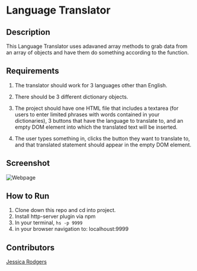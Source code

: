 # Language Translator

## Description
This Language Translator uses adavaned array methods to grab data from an array of objects and have them do something according to the function. 

## Requirements 
1. The translator should work for 3 languages other than English.

2. There should be 3 different dictionary objects.

2. The project should have one HTML file that includes a textarea (for users to enter limited phrases with words contained in your dictionaries), 3 buttons that have the language to translate to, and an empty DOM element into which the translated text will be inserted.


4. The user types something in, clicks the button they want to translate to, and that translated statement should appear in the empty DOM element.

## Screenshot
![Webpage]()

## How to Run
1. Clone down this repo and cd into project.
1. Install http-server plugin via npm
1. In your terminal, ``` hs -p 9999 ```
1. in your browser navigation to: localhoust:9999

## Contributors
[Jessica Rodgers](https://github.com/jessrod11)